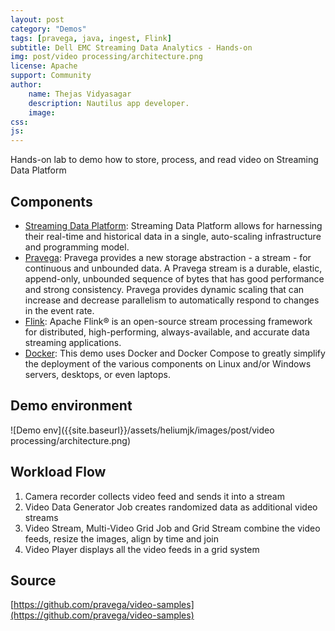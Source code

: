 ```yaml
---
layout: post
category: "Demos"
tags: [pravega, java, ingest, Flink]
subtitle: Dell EMC Streaming Data Analytics - Hands-on
img: post/video processing/architecture.png
license: Apache
support: Community
author:
    name: Thejas Vidyasagar
    description: Nautilus app developer.
    image:
css:
js:
---
```


Hands-on lab to demo how to store, process, and read video on Streaming Data Platform
<!--more-->

## Components
- [Streaming Data Platform](https://www.delltechnologies.com/en-us/storage/streaming-data-platform.htm): Streaming Data Platform allows for harnessing their real-time and historical data in a single, auto-scaling infrastructure and programming model. 
- [Pravega](http://pravega.io): Pravega provides a new storage abstraction - a stream - for continuous and unbounded data. A Pravega stream is a durable, elastic, append-only, unbounded sequence of bytes that has good performance and strong consistency. Pravega provides dynamic scaling that can increase and decrease parallelism to automatically respond to changes in the event rate.
- [Flink](https://flink.apache.org): Apache Flink® is an open-source stream processing framework for distributed, high-performing, always-available, and accurate data streaming applications.
- [Docker](https://en.wikipedia.org/wiki/Docker_\(software\)): This demo uses Docker and Docker Compose to greatly simplify the deployment of the various components on Linux and/or Windows servers, desktops, or even laptops.

## Demo environment
![Demo env]({{site.baseurl}}/assets/heliumjk/images/post/video processing/architecture.png)

## Workload Flow
1. Camera recorder collects video feed and sends it into a stream
2. Video Data Generator Job creates randomized data as additional video streams
3. Video Stream, Multi-Video Grid Job and Grid Stream combine the video feeds, resize the images, align by time and join
4. Video Player displays all the video feeds in a grid system

## Source
[https://github.com/pravega/video-samples](https://github.com/pravega/video-samples)
